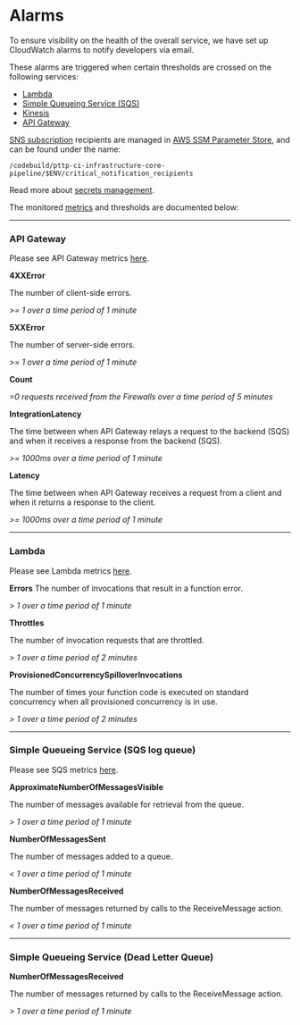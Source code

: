 # Alarms

To ensure visibility on the health of the overall service, we have set up CloudWatch alarms to notify developers via email.

These alarms are triggered when certain thresholds are crossed on the following services:

- [Lambda](https://aws.amazon.com/lambda/)
- [Simple Queueing Service (SQS)](https://aws.amazon.com/sqs/)
- [Kinesis](https://aws.amazon.com/kinesis/)
- [API Gateway](https://docs.aws.amazon.com/apigateway/latest/developerguide/welcome.html)

[SNS subscription](https://docs.aws.amazon.com/sns/latest/api/API_Subscribe.html) recipients are managed in [AWS SSM Parameter Store](https://docs.aws.amazon.com/systems-manager/latest/userguide/systems-manager-parameter-store.html), and can be found under the name:

```
/codebuild/pttp-ci-infrastructure-core-pipeline/$ENV/critical_notification_recipients
```

Read more about [secrets management](./secrets_management.md).

The monitored [metrics](https://docs.aws.amazon.com/AmazonCloudWatch/latest/monitoring/aws-services-cloudwatch-metrics.html) and thresholds are documented below:

---

### API Gateway

Please see API Gateway metrics [here](https://docs.aws.amazon.com/apigateway/latest/developerguide/api-gateway-metrics-and-dimensions.html).

**4XXError**

The number of client-side errors. 

*>= 1 over a time period of 1 minute*

**5XXError**

The number of server-side errors. 

*>= 1 over a time period of 1 minute*

**Count**

*=0 requests received from the Firewalls over a time period of 5 minutes*

**IntegrationLatency**

The time between when API Gateway relays a request to the backend (SQS) and when it receives a response from the backend (SQS).

*>= 1000ms over a time period of 1 minute*

**Latency**

The time between when API Gateway receives a request from a client and when it returns a response to the client. 

*>= 1000ms over a time period of 1 minute*

--- 

### Lambda

Please see Lambda metrics [here](https://docs.aws.amazon.com/lambda/latest/dg/monitoring-metrics.html).

**Errors**
The number of invocations that result in a function error.

*> 1 over a time period of 1 minute*

**Throttles**

The number of invocation requests that are throttled.

*> 1 over a time period of 2 minutes*

**ProvisionedConcurrencySpilloverInvocations**

The number of times your function code is executed on standard concurrency when all provisioned concurrency is in use.

*> 1 over a time period of 2 minutes*

--- 

### Simple Queueing Service (SQS log queue)

Please see SQS metrics [here](https://docs.aws.amazon.com/AWSSimpleQueueService/latest/SQSDeveloperGuide/sqs-available-cloudwatch-metrics.html).

**ApproximateNumberOfMessagesVisible**

The number of messages available for retrieval from the queue.

*> 1 over a time period of 1 minute*

**NumberOfMessagesSent**

The number of messages added to a queue.

*< 1 over a time period of 1 minute*

**NumberOfMessagesReceived**

The number of messages returned by calls to the ReceiveMessage action.

*< 1 over a time period of 1 minute*

--- 

### Simple Queueing Service (Dead Letter Queue)

**NumberOfMessagesReceived**

The number of messages returned by calls to the ReceiveMessage action.

*> 1 over a time period of 1 minute*
